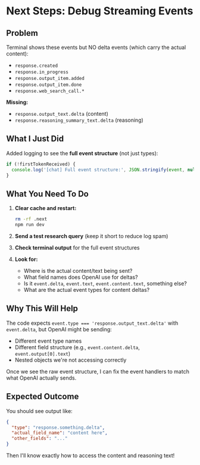 # Next Steps: Debug Streaming Events

## Problem
Terminal shows these events but NO delta events (which carry the actual content):
- `response.created`
- `response.in_progress`
- `response.output_item.added`
- `response.output_item.done`
- `response.web_search_call.*`

**Missing:**
- `response.output_text.delta` (content)
- `response.reasoning_summary_text.delta` (reasoning)

## What I Just Did
Added logging to see the **full event structure** (not just types):

```typescript
if (!firstTokenReceived) {
  console.log('[chat] Full event structure:', JSON.stringify(event, null, 2));
}
```

## What You Need To Do

1. **Clear cache and restart:**
   ```bash
   rm -rf .next
   npm run dev
   ```

2. **Send a test research query** (keep it short to reduce log spam)

3. **Check terminal output** for the full event structures

4. **Look for:**
   - Where is the actual content/text being sent?
   - What field names does OpenAI use for deltas?
   - Is it `event.delta`, `event.text`, `event.content.text`, something else?
   - What are the actual event types for content deltas?

## Why This Will Help

The code expects `event.type === 'response.output_text.delta'` with `event.delta`, but OpenAI might be sending:
- Different event type names
- Different field structure (e.g., `event.content.delta`, `event.output[0].text`)
- Nested objects we're not accessing correctly

Once we see the raw event structure, I can fix the event handlers to match what OpenAI actually sends.

## Expected Outcome

You should see output like:
```json
{
  "type": "response.something.delta",
  "actual_field_name": "content here",
  "other_fields": "..."
}
```

Then I'll know exactly how to access the content and reasoning text!
